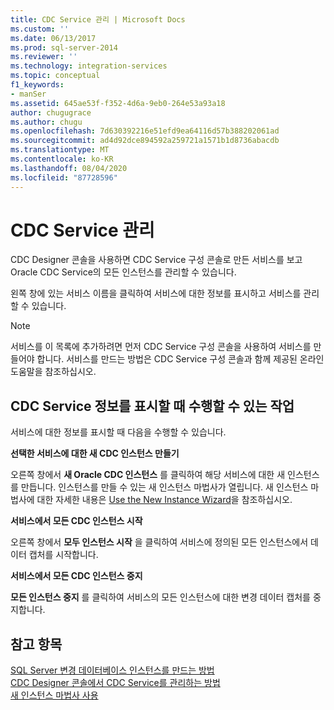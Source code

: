 ```yaml
---
title: CDC Service 관리 | Microsoft Docs
ms.custom: ''
ms.date: 06/13/2017
ms.prod: sql-server-2014
ms.reviewer: ''
ms.technology: integration-services
ms.topic: conceptual
f1_keywords:
- manSer
ms.assetid: 645ae53f-f352-4d6a-9eb0-264e53a93a18
author: chugugrace
ms.author: chugu
ms.openlocfilehash: 7d630392216e51efd9ea64116d57b388202061ad
ms.sourcegitcommit: ad4d92dce894592a259721a1571b1d8736abacdb
ms.translationtype: MT
ms.contentlocale: ko-KR
ms.lasthandoff: 08/04/2020
ms.locfileid: "87728596"
---
```

# <a name="manage-a-cdc-service"></a>CDC Service 관리
  CDC Designer 콘솔을 사용하면 CDC Service 구성 콘솔로 만든 서비스를 보고 Oracle CDC Service의 모든 인스턴스를 관리할 수 있습니다.  
  
 왼쪽 창에 있는 서비스 이름을 클릭하여 서비스에 대한 정보를 표시하고 서비스를 관리할 수 있습니다.  
  
> [!NOTE]  
>  서비스를 이 목록에 추가하려면 먼저 CDC Service 구성 콘솔을 사용하여 서비스를 만들어야 합니다. 서비스를 만드는 방법은 CDC Service 구성 콘솔과 함께 제공된 온라인 도움말을 참조하십시오.  
  
## <a name="what-you-can-do-when-you-display-the-cdc-service-information"></a>CDC Service 정보를 표시할 때 수행할 수 있는 작업  
 서비스에 대한 정보를 표시할 때 다음을 수행할 수 있습니다.  
  
 **선택한 서비스에 대한 새 CDC 인스턴스 만들기**  
  
 오른쪽 창에서 **새 Oracle CDC 인스턴스** 를 클릭하여 해당 서비스에 대한 새 인스턴스를 만듭니다. 인스턴스를 만들 수 있는 새 인스턴스 마법사가 열립니다. 새 인스턴스 마법사에 대한 자세한 내용은 [Use the New Instance Wizard](use-the-new-instance-wizard.md)을 참조하십시오.  
  
 **서비스에서 모든 CDC 인스턴스 시작**  
  
 오른쪽 창에서 **모두 인스턴스 시작** 을 클릭하여 서비스에 정의된 모든 인스턴스에서 데이터 캡처를 시작합니다.  
  
 **서비스에서 모든 CDC 인스턴스 중지**  
  
 **모든 인스턴스 중지** 를 클릭하여 서비스의 모든 인스턴스에 대한 변경 데이터 캡처를 중지합니다.  
  
## <a name="see-also"></a>참고 항목  
 [SQL Server 변경 데이터베이스 인스턴스를 만드는 방법](how-to-create-the-sql-server-change-database-instance.md)   
 [CDC Designer 콘솔에서 CDC Service를 관리하는 방법](how-to-manage-a-cdc-service-from-the-cdc-designer-console.md)   
 [새 인스턴스 마법사 사용](use-the-new-instance-wizard.md)  
  
  
